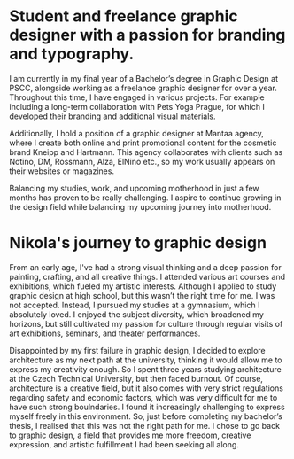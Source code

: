 # Student and freelance graphic designer with a passion for branding and typography.

I am currently in my final year of a Bachelor’s degree in Graphic Design at PSCC, alongside working as a freelance graphic designer for over a year. Throughout this time, I have engaged in various projects. For example including a long-term collaboration with Pets Yoga Prague, for which I developed their branding and additional visual materials. 

Additionally, I hold a position of a graphic designer at Mantaa agency, where I create both online and print promotional content for the cosmetic brand Kneipp and Hartmann. This agency collaborates with clients such as Notino, DM, Rossmann, Alza, ElNino etc., so my work usually appears on their websites or magazines.  

Balancing my studies, work, and upcoming motherhood in just a few months has proven to be really challenging. I aspire to continue growing in the design field while balancing my upcoming journey into motherhood.

# Nikola's journey to graphic design

From an early age, I've had a strong visual thinking and a deep passion for painting, crafting, and all creative things. I attended various art courses and exhibitions, which fueled my artistic interests. Although I applied to study graphic design at high school, but this wasn’t the right time for me. I was not accepted. Instead, I pursued my studies at a gymnasium, which I absolutely loved. I enjoyed the subject diversity, which broadened my horizons, but still cultivated my passion for culture through regular visits of art exhibitions, seminars, and theater performances.

Disappointed by my first failure in graphic design, I decided to explore architecture as my next path at the university, thinking it would allow me to express my creativity enough. So I spent three years studying architecture at the Czech Technical University, but then faced burnout. Of course, architecture is a creative field, but it also comes with very strict regulations regarding safety and economic factors, which was very difficult for me to have such strong boulndaries. I found it increasingly challenging to express myself freely in this environment. So, just before completing my bachelor’s thesis, I realised that this was not the right path for me. I chose to go back to graphic design, a field that provides me more freedom, creative expression, and artistic fulfillment I had been seeking all along.

